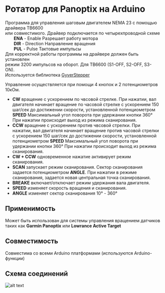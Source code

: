 # Ротатор для Panoptix на Arduino
Программа для управления шаговым двигателем NEMA 23 с помощью драйвера TB6600  
или совместимого. Драйвер подключается по четырехпроводной схеме  
&emsp;&emsp;__ENA__ - Enable Разрешает работу мотора  
&emsp;&emsp;__DIR__ - Direction Направление вращения  
&emsp;&emsp;__PUL__ - Pulse Тактовые импульсы  
Для корректной работы программы на драйвере должен быть установлен  
режим 3200 импульсов на оборот. Для TB6600 (S1-OFF, S2-OFF, S3-ON).  
Используется библиотека [GyverStepper](https://github.com/GyverLibs/GyverStepper)

  Управление осуществляется при помощи 4 кнопок и 2 потенциометров 10кОм.
- __CW__ вращение с ускорением по чвсовой стрелке. При нажатии, вал двигателя
начинает вращение по часовой стрелке с ускорением 150 шаг/сек до достижении
скорости, установленной потенциометром __SPEED__ Максимальный угол поворота
при удержании кнопки 360&deg; При нажатии происходит выход из режима сканирования.
- __CCW__ вращение с ускорением против чвсовой стрелки. При нажатии, вал двигателя
начинает вращение против часовой стрелки с ускорением 150 шаг/сек до достижении
скорости, установленной потенциометром __SPEED__ Максимальный угол поворота
при удержании кнопки 360&deg; При нажатии происходит выход из режима сканирования.
- __CW + CCW__ одновременное нажатие активирует режим сканирования.
- __SCAN__ запускает режим сканирования. Сектор сканирования задается
потенциометром __ANGLE__. При нажатии в режиме сканирования, задается
новая центральная точка сканирования. 
- __BREAKE__ включает/отключает режим удержания вала двигателя.
- __SPEED__ изменяет скорость вращения и сканирования.
- __ANGLE__ изменяет сектор сканирования 10&deg; - 360&deg;

<h2>Применимость</h2>
Может быть использован для системы управления вращением датчиков таких как  
<B>Garmin Panoptix</B> или <B>Lowrance Active Target</B>  
 
<h2>Совместимость</h2>
Совместима со всеми Arduino платформами (используются Arduino-функции)  
<h2>Схема соединений</h2>  
  
![alt text](https://github.com/BalandinSV/Arduino-based-Panoptix-mount/blob/main/Wiring%20diagram.png)
